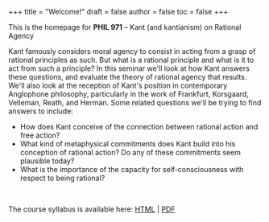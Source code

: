 +++
title = "Welcome!"
draft = false
author = false
toc = false
+++

This is the homepage for **PHIL 971** – Kant (and kantianism) on Rational Agency

Kant famously considers moral agency to consist in acting from a grasp of rational
principles as such. But what is a rational principle and what is it to act from such
a principle? In this seminar we'll look at how Kant answers these questions, and
evaluate the theory of rational agency that results. We'll also look at the reception
of Kant's position in contemporary Anglophone philosophy, particularly in the work of
Frankfurt, Korsgaard, Velleman, Reath, and Herman. Some related questions we'll be
trying to find answers to include:

-   How does Kant conceive of the connection between rational action and free action?
-   What kind of metaphysical commitments does Kant build into his conception of
    rational action? Do any of these commitments seem plausible today?
-   What is the importance of the capacity for self-consciousness with respect to being rational?

<br />

The course syllabus is available here: [HTML](/materials/phil971-syllabus-rational-agency.html) | [PDF](/materials/phil971-syllabus-rational-agency.pdf)
